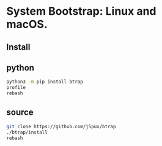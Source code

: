 # System Bootstrap: Linux and macOS.

## Install

## python 
```bash
python3 -m pip install btrap
profile
rebash
```

## source 
```bash
git clone https://github.com/j5pux/btrap 
./btrap/install
rebash
```
